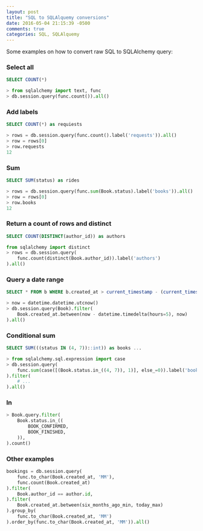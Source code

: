 ```yaml
---
layout: post
title: "SQL to SQLAlquemy conversions"
date: 2016-05-04 21:15:39 -0500
comments: true
categories: SQL, SQLAlquemy
---
```


Some examples on how to convert raw SQL to SQLAlchemy query:

### Select all

```sql
SELECT COUNT(*)
```

```python
> from sqlalchemy import text, func
> db.session.query(func.count()).all()
```

### Add labels

```sql
SELECT COUNT(*) as requiests
```
```python
> rows = db.session.query(func.count().label('requests')).all()
> row = rows[0]
> row.requests
12
```

### Sum

```sql
SELECT SUM(status) as rides
```
```python
> rows = db.session.query(func.sum(Book.status).label('books')).all()
> row = rows[0]
> row.books
12
```

### Return a count of rows and distinct

```sql
SELECT COUNT(DISTINCT(author_id)) as authors
```

```python
from sqlalchemy import distinct
> rows = db.session.query(
    func.count(distinct(Book.author_id)).label('authors')
).all()
```

### Query a date range

```sql
SELECT * FROM b WHERE b.created_at > current_timestamp - (current_timestamp - interval '5 hours')::time
```
```python
> now = datetime.datetime.utcnow()
> db.session.query(Book).filter(
    Book.created_at.between(now - datetime.timedelta(hours=5), now)
).all()
```

### Conditional sum

```sql
SELECT SUM(((status IN (4, 7))::int)) as books ...
```
```python
> from sqlalchemy.sql.expression import case
> db.session.query(
    func.sum(case([(Book.status.in_((4, 7)), 1)], else_=0)).label('books'),
).filter(
    # ...
).all()
```

### In

```python
> Book.query.filter(
    Book.status.in_((
        BOOK_CONFIRMED,
        BOOK_FINISHED,
    )),
).count()
```

### Other examples

```python
bookings = db.session.query(
    func.to_char(Book.created_at, 'MM'),
    func.count(Book.created_at)
).filter(
    Book.author_id == author.id,
).filter(
    Book.created_at.between(six_months_ago_min, today_max)
).group_by(
    func.to_char(Book.created_at, 'MM')
).order_by(func.to_char(Book.created_at, 'MM')).all()
```